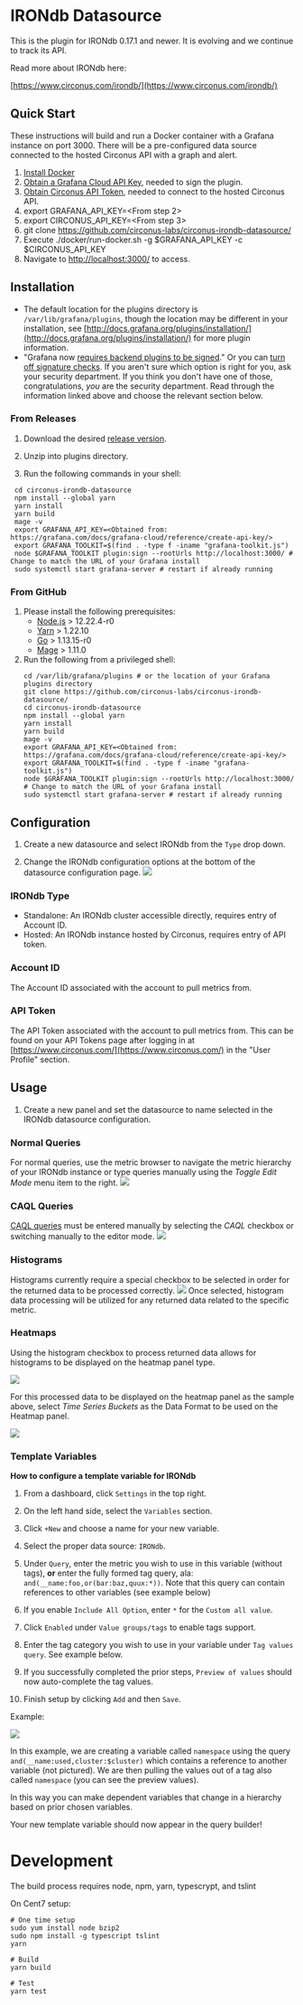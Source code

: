 # IRONdb Datasource

This is the plugin for IRONdb 0.17.1 and newer. It is evolving and we continue to track its API.

Read more about IRONdb here:

[https://www.circonus.com/irondb/](https://www.circonus.com/irondb/)

## Quick Start
These instructions will build and run a Docker container with a Grafana instance on port 3000. There will be a pre-configured data source connected to the hosted Circonus API with a graph and alert.

1. [Install Docker](https://docs.docker.com/get-docker/)
2. [Obtain a Grafana Cloud API Key](https://grafana.com/docs/grafana-cloud/reference/create-api-key/),  needed to sign the plugin.
3. [Obtain Circonus API Token](https://docs.circonus.com/circonus/integrations/api/api-tokens/), needed to connect to the hosted Circonus API.
4. export GRAFANA_API_KEY=<From step 2>
5. export CIRCONUS_API_KEY=<From step 3>
6. git clone https://github.com/circonus-labs/circonus-irondb-datasource/
7. Execute ./docker/run-docker.sh -g $GRAFANA_API_KEY -c $CIRCONUS_API_KEY
8. Navigate to <http://localhost:3000/> to access.

## Installation
* The default location for the plugins directory is `/var/lib/grafana/plugins`, though the location may be different in your installation, see [http://docs.grafana.org/plugins/installation/](http://docs.grafana.org/plugins/installation/) for more plugin information.
* "Grafana now [requires backend plugins to be signed](https://grafana.com/docs/grafana/latest/installation/upgrading/#backend-plugins)." Or you can [turn off signature checks](https://grafana.com/docs/grafana/latest/plugins/plugin-signatures/#allow-unsigned-plugins). If you aren't sure which option is right for you, ask your security department. If you think you don't have one of those, congratulations, *you* are the security department. Read through the information linked above and choose the relevant section below.

### From Releases
1. Download the desired [release version](https://github.com/circonus-labs/circonus-irondb-datasource/releases).

2. Unzip into plugins directory.

3. Run the following commands in your shell:
  ```shell
   cd circonus-irondb-datasource
   npm install --global yarn
   yarn install
   yarn build
   mage -v
   export GRAFANA_API_KEY=<Obtained from: https://grafana.com/docs/grafana-cloud/reference/create-api-key/>
   export GRAFANA_TOOLKIT=$(find . -type f -iname "grafana-toolkit.js")
   node $GRAFANA_TOOLKIT plugin:sign --rootUrls http://localhost:3000/ # Change to match the URL of your Grafana install
   sudo systemctl start grafana-server # restart if already running
   ```

### From GitHub
1. Please install the following prerequisites:
   *    [Node.js](https://nodejs.org/en/download/) > 12.22.4-r0
   *    [Yarn](https://www.npmjs.com/package/yarn) > 1.22.10
   *    [Go](https://golang.org/doc/install) > 1.13.15-r0
   *    [Mage](https://github.com/magefile/mage) > 1.11.0
2. Run the following from a privileged shell:
   ```shell
   cd /var/lib/grafana/plugins # or the location of your Grafana plugins directory
   git clone https://github.com/circonus-labs/circonus-irondb-datasource/
   cd circonus-irondb-datasource
   npm install --global yarn
   yarn install
   yarn build
   mage -v
   export GRAFANA_API_KEY=<Obtained from: https://grafana.com/docs/grafana-cloud/reference/create-api-key/>
   export GRAFANA_TOOLKIT=$(find . -type f -iname "grafana-toolkit.js")
   node $GRAFANA_TOOLKIT plugin:sign --rootUrls http://localhost:3000/ # Change to match the URL of your Grafana install
   sudo systemctl start grafana-server # restart if already running
   ```

## Configuration

1. Create a new datasource and select IRONdb from the `Type` drop down.

2. Change the IRONdb configuration options at the bottom of the datasource configuration page.
![](img/irondb-datasource-configuration.png)

### IRONdb Type
* Standalone: An IRONdb cluster accessible directly, requires entry of Account ID.
* Hosted: An IRONdb instance hosted by Circonus, requires entry of API token.
 
### Account ID
The Account ID associated with the account to pull metrics from.

### API Token
The API Token associated with the account to pull metrics from. This can be found on your API Tokens page after logging in at [https://www.circonus.com/](https://www.circonus.com/) in the "User Profile" section.

## Usage

1. Create a new panel and set the datasource to name selected in the IRONdb datasource configuration.

### Normal Queries
For normal queries, use the metric browser to navigate the metric hierarchy of your IRONdb instance or type queries manually using the *Toggle Edit Mode* menu item to the right.
![](img/irondb-graph-metric-browser.png)

### CAQL Queries
[CAQL queries](https://login.circonus.com/resources/docs/user/CAQL.html) must be entered manually by selecting the *CAQL* checkbox or switching manually to the editor mode.
![](img/irondb-graph-caql-editor.png)

### Histograms
Histograms currently require a special checkbox to be selected in order for the returned data to be processed correctly.
![](img/irondb-graph-metric-browser.png)
Once selected, histogram data processing will be utilized for any returned data related to the specific metric.

### Heatmaps
Using the histogram checkbox to process returned data allows for histograms to be displayed on the heatmap panel type.

![](img/irondb-heatmap-sample.png)

For this processed data to be displayed on the heatmap panel as the sample above, select *Time Series Buckets* as the Data Format to be used on the Heatmap panel.

![](img/irondb-heatmap-tsbuckets.png)

### Template Variables

**How to configure a template variable for IRONdb**

1. From a dashboard, click `Settings` in the top right.
  
1. On the left hand side, select the `Variables` section.
  
1. Click `+New` and choose a name for your new variable.
  
1. Select the proper data source: `IRONdb`.
  
1. Under `Query`, enter the metric you wish to use in this variable (without tags), **or** enter the fully formed tag query, ala: `and(__name:foo,or(bar:baz,quux:*))`.  Note that this query can contain references to other variables (see example below)
  
1. If you enable `Include All Option`, enter `*` for the `Custom all value`.
  
1. Click `Enabled` under `Value groups/tags` to enable tags support.
  
1. Enter the tag category you wish to use in your variable under `Tag values query`.  See example below.
  
1. If you successfully completed the prior steps, `Preview of values` should now auto-complete the tag values.
  
1. Finish setup by clicking `Add` and then `Save`.

Example:

![](img/irondb-variable-config.png)

In this example, we are creating a variable called `namespace` using the query `and(__name:used,cluster:$cluster)` which contains a reference to another variable (not pictured).  We are then pulling the values out of a tag also called `namespace` (you can see the preview values).

In this way you can make dependent variables that change in a hierarchy based on prior chosen variables.
  
Your new template variable should now appear in the query builder!

# Development

The build process requires node, npm, yarn, typescrypt, and tslint

On Cent7 setup:

```
# One time setup
sudo yum install node bzip2
sudo npm install -g typescript tslint
yarn

# Build
yarn build

# Test
yarn test
```

